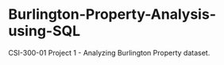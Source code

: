 # Burlington-Property-Analysis-using-SQL
CSI-300-01 Project 1 - Analyzing Burlington Property dataset.

